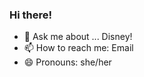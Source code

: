 ### Hi there! 

<!--
**sophia-weidner/sophia-weidner** is a ✨ _special_ ✨ repository because its `README.md` (this file) appears on your GitHub profile.

Here are some ideas to get you started: -->

- 💬 Ask me about ... Disney!
- 📫 How to reach me: Email 
- 😄 Pronouns: she/her
